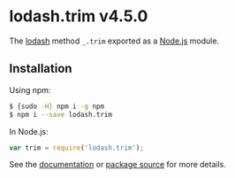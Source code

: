 # lodash.trim v4.5.0

The [lodash](https://lodash.com/) method `_.trim` exported as a [Node.js](https://nodejs.org/) module.

## Installation

Using npm:
```bash
$ {sudo -H} npm i -g npm
$ npm i --save lodash.trim
```

In Node.js:
```js
var trim = require('lodash.trim');
```

See the [documentation](https://lodash.com/docs#trim) or [package source](https://github.com/lodash/lodash/blob/4.5.0-npm-packages/lodash.trim) for more details.
